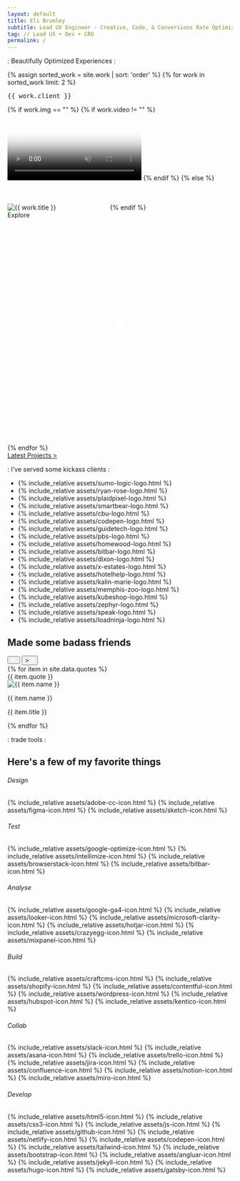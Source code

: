 ```yaml
---
layout: default
title: Eli Brumley
subtitle: Lead UX Engineer - Creative, Code, & Conversions Rate Optimization.
tag: // Lead UX + Dev + CRO
permalink: /
---
```


<section id="featured-cases" class="pt-2 pb-4 pb-sm-3 pt-xs-0">
	<div class="container center"> 
		<p class="hero-tag fog flex fx-align-center fx-just-center mb-4 mb-sm-2">
			<span class="blue dot-accent pre">:</span>
			<span class="sub-title pre">Beautifully Optimized Experiences</span>
			<span class="blue dot-accent pre">:</span>
		</p>
		<!-- <h2 class="mb-2">Beautifully Optimized Experiences</h2> -->
		<!-- <div class="mt-2 mb-5 center">
			<a href="/work" class="text-link">Latest Work <span class="ar">></span></a>
		</div> -->
		<div class="cards-grid flex fx-xs-col">
		{% assign sorted_work = site.work | sort: 'order' %}
		{% for work in sorted_work limit: 2 %}
			<div class="work-item fx-item-2 px-1 mb-2 pl-sm-0 px-xs-0 mb-xs-2 ">
				<div class="card-wrap tilt-card" data-tilt style="--cursor-x: 0px; --cursor-y: 0px;">
					<div class="card {{ work.className }}">
						<a class="post-link" href="{{ work.url }}"></a> 
						<pre class="work-cat center">{{ work.client }}</pre>
						<div class="work-image mt-xs-1"> 
							  {% if work.img == "" %}
							    {% if work.video != "" %}
							      <video id="vid" autoplay="" muted="" loop="" poster="{{ work.vidPoster }}" data-src="{{ work.vid }}"></video>
							    {% endif %}
							  {% else %}
							    <img class="lazyload" data-src="{{ work.img }}" alt="{{ work.title }}" />
									<svg width="113" height="63" viewBox="0 0 113 63" fill="none" xmlns="http://www.w3.org/2000/svg">
										<rect x="0" width="113" height="63" fill="transparent"/>
									</svg>
							  {% endif %}
						</div>
						<div class="plus-icon explore">
							<span>Explore</span>
							<svg viewBox="0 0 40 40">
								<defs><style>.plus-icon{fill:none;stroke:#fff;stroke-miterlimit:10}</style></defs>
								<path id="bar" class="plus-icon" d="M20 0v40"/>
								<path id="half-1" class="plus-icon" d="M0 20h20"/>
								<path id="half-2" class="plus-icon" d="M20 20h20"/>
							</svg>
						</div>
					</div>
					<div class="card-bg"></div>
					<div class="card-highlight"></div>
				</div>
			</div>
			{% endfor %}
		</div>
		<div class="mt-2 mb-0 mt-sm-1 center">
			<a href="/projects" class="text-link">Latest Projects <span class="ar">></span></a>
		</div>
	</div>
</section>

<div id="client-slide" class="mt-1 mt-xs-2 mb-4">
	<div class="container">
		<p class="hero-tag fog flex fx-align-center fx-just-center mb-3 mb-sm-2">
			<span class="blue dot-accent pre">:</span>
			<span class="sub-title pre">I’ve served some kickass clients</span>
			<span class="blue dot-accent pre">:</span>
		</p>
		<div class="client-slide-set"> 
			<ul class="set unselectable">
				<li class="md">{% include_relative assets/sumo-logic-logo.html %}</li>
				<li class="xl">{% include_relative assets/ryan-rose-logo.html %}</li>
				<li class="md">{% include_relative assets/plaidpixel-logo.html %}</li>
				<li class="">{% include_relative assets/smartbear-logo.html %}</li>
				<li class="xxxl">{% include_relative assets/cbu-logo.html %}</li>
				<li class="">{% include_relative assets/codepen-logo.html %}</li>
				<li class="md">{% include_relative assets/guidetech-logo.html %}</li>
				<li class="xl">{% include_relative assets/pbs-logo.html %}</li>
				<li class="lg">{% include_relative assets/homewood-logo.html %}</li>
				<li class="lg">{% include_relative assets/bitbar-logo.html %}</li>
				<li class="lg">{% include_relative assets/dixon-logo.html %}</li>
				<li class="xxl">{% include_relative assets/x-estates-logo.html %}</li>
				<li class="">{% include_relative assets/hotelhelp-logo.html %}</li>
				<li class="">{% include_relative assets/kalin-marie-logo.html %}</li>
				<li class="xxxl">{% include_relative assets/memphis-zoo-logo.html %}</li>
				<li class="lg">{% include_relative assets/kubeshop-logo.html %}</li>
				<li class="lg">{% include_relative assets/zephyr-logo.html %}</li>
				<li class="xxxl">{% include_relative assets/speak-logo.html %}</li>
				<li class="lg">{% include_relative assets/loadninja-logo.html %}</li>
			</ul>
		</div>
	</div>
</div>

<div id="quotes" class="pt-3 pb-5 pt-sm-1 pb-sm-3 pt-xs-0"> 
	<div class="container">
		<!-- <p class="hero-tag fog flex fx-align-center fx-just-center mb-3 mb-sm-2">
			<span class="blue dot-accent pre">:</span>
			<span class="sub-title pre">Made some badass friends</span>
			<span class="blue dot-accent pre">:</span>
		</p> -->
		<h2 class="mb-1 center">Made some badass friends</h2>
		<div class="quote-wrap pt-1 pb-1">
			<button id="scrollLeft" aria-label="Scroll Left" title="Scroll Left"><svg width="12" height="11" viewBox="0 0 12 11" fill="none" xmlns="http://www.w3.org/2000/svg"><path d="M5.00684 10.3636L5.86621 9.51542L2.32826 5.97747H11.4912V4.74979H2.32826L5.86621 1.22301L5.00684 0.363632L0.00683594 5.36363L5.00684 10.3636Z" fill="white"/></svg></button>
			<button id="scrollRight" aria-label="Scroll Right" title="Scroll Right">><svg width="12" height="11" viewBox="0 0 12 11" fill="none" xmlns="http://www.w3.org/2000/svg"><path d="M6.98438 10.3636L6.125 9.51542L9.66295 5.97747H0.5V4.74979H9.66295L6.125 1.22301L6.98438 0.363632L11.9844 5.36363L6.98438 10.3636Z" fill="white"/></svg></button>
			<div id="scrollContainer" class="flex fx-no-wrap">
				{% for item in site.data.quotes %}
				<div class="quote-item py-2 px-2 py-sm-1 px-sm-1 mb-1">
					<div class="quote">{{ item.quote }}</div>
					<div class="flex fx-align-center quote-meta">
						<img class="lazyload" alt="{{ item.name }}" data-src="/assets/{{ item.img }}" />
						<div class="quote-meta-label">
							<p class="name">{{ item.name }}</p>
							<p class="title">{{ item.title }}</p>
						</div>
					</div>
				</div>
				{% endfor %}
			</div>
		</div>
	</div>
</div>
 
<div id="tools" class="py-4 pt-md-2 pt-sm-1">
	<div class="container">
		<p class="hero-tag fog flex fx-align-center fx-just-center">
			<span class="blue dot-accent pre">:</span>
			<span class="sub-title pre">trade tools</span>
			<span class="blue dot-accent pre">:</span>
		</p>
		<h2 class="flex fx-align-center fx-just-center center mb-1">Here's a few of my favorite things</h2>
		<div class="flex fx-just-apart fx-wrap">
			<div class="tools-grid">
				<div class="flex fx-just-apart fx-wrap cards">
					<!-- Design -->
					<div class="fx-item-4 fx-item-sm-2 fx-item-xs-1">
						<h6 class="mb-sm-1 mt-xs-0">Design</h6>
						<div class="tool-set mb-2 mb-sm-0 mb-xs-0">
							<span class="tooltip" data-tooltip="Adobe Creative&nbsp;Cloud">{% include_relative assets/adobe-cc-icon.html %}</span>
							<span class="tooltip" data-tooltip="Figma">{% include_relative assets/figma-icon.html %}</span>
							<span class="tooltip" data-tooltip="Sketch&nbsp;app">{% include_relative assets/sketch-icon.html %}</span>
						</div>
					</div>
					<!-- Testing -->
					<div class="fx-item-4 fx-item-sm-2 fx-item-xs-1">
						<h6 class="mb-sm-1 mt-xs-0">Test</h6>
						<div class="tool-set mb-2 mb-sm-0 mb-xs-0">
							<span class="tooltip" data-tooltip="Google&nbsp;Optimize">{% include_relative assets/google-optimize-icon.html %}</span>
							<span class="tooltip" data-tooltip="Intellimize">{% include_relative assets/intellimize-icon.html %}</span>
							<span class="tooltip" data-tooltip="BrowserStack">{% include_relative assets/browserstack-icon.html %}</span>
							<span class="tooltip" data-tooltip="BitBar">{% include_relative assets/bitbar-icon.html %}</span>
						</div>
					</div>
					<!-- Analytics -->
					<div class="fx-item-4 fx-item-sm-2 fx-item-xs-1">
						<h6 class="mb-sm-1 mt-xs-0">Analyse</h6>
						<div class="tool-set mb-2 mb-sm-0 mb-xs-0">
							<span class="tooltip" data-tooltip="Google&nbsp;Analytics">{% include_relative assets/google-ga4-icon.html %}</span>
							<span class="tooltip" data-tooltip="Google&nbsp;Looker">{% include_relative assets/looker-icon.html %}</span>
							<span class="tooltip" data-tooltip="Clarity">{% include_relative assets/microsoft-clarity-icon.html %}</span>
							<span class="tooltip" data-tooltip="HotJar">{% include_relative assets/hotjar-icon.html %}</span>
							<span class="tooltip" data-tooltip="CrazyEgg">{% include_relative assets/crazyegg-icon.html %}</span>
							<span class="tooltip" data-tooltip="MixPanel">{% include_relative assets/mixpanel-icon.html %}</span>
						</div>
					</div>
					<!-- CMS -->
					<div class="fx-item-4 fx-item-sm-2 fx-item-xs-1">
						<h6 class="mb-sm-1 mt-xs-0">Build</h6>
						<div class="tool-set mb-2 mb-sm-0 mb-xs-0">
							<span class="tooltip" data-tooltip="Craft&nbsp;CMS">{% include_relative assets/craftcms-icon.html %}</span>
							<span class="tooltip" data-tooltip="Shopify">{% include_relative assets/shopify-icon.html %}</span>
							<span class="tooltip" data-tooltip="Contentful">{% include_relative assets/contentful-icon.html %}</span>
							<span class="tooltip" data-tooltip="Wordpress">{% include_relative assets/wordpress-icon.html %}</span>
							<span class="tooltip" data-tooltip="Hubspot">{% include_relative assets/hubspot-icon.html %}</span>
							<span class="tooltip" data-tooltip="Kentico">{% include_relative assets/kentico-icon.html %}</span>
						</div>
					</div>
					<!-- Collab -->
					<div class="fx-item-2 fx-item-sm-2 fx-item-xs-1">
						<h6 class="mb-sm-1 mt-xs-0">Collab</h6>
						<div class="tool-set mb-2 mb-sm-0 mb-xs-0"> 
							<span class="tooltip" data-tooltip="Slack">{% include_relative assets/slack-icon.html %}</span>
							<span class="tooltip" data-tooltip="Asana">{% include_relative assets/asana-icon.html %}</span>
							<span class="tooltip" data-tooltip="Trello">{% include_relative assets/trello-icon.html %}</span>
							<span class="tooltip" data-tooltip="Jira">{% include_relative assets/jira-icon.html %}</span>
							<span class="tooltip" data-tooltip="Confluence">{% include_relative assets/confluence-icon.html %}</span>
							<span class="tooltip" data-tooltip="Notion">{% include_relative assets/notion-icon.html %}</span>
							<span class="tooltip" data-tooltip="Miro">{% include_relative assets/miro-icon.html %}</span>
						</div>
					</div>
					<!-- Code -->
					<div class="fx-item-2 fx-item-sm-2 fx-item-xs-1">
						<h6 class="mb-sm-1 mt-xs-0">Develop</h6>
						<div class="tool-set mb-2 mb-sm-0 mb-xs-0">
							<span class="tooltip" data-tooltip="HTML5">{% include_relative assets/html5-icon.html %}</span>
							<span class="tooltip" data-tooltip="CSS3">{% include_relative assets/css3-icon.html %}</span>
							<span class="tooltip" data-tooltip="Javascript">{% include_relative assets/js-icon.html %}</span>
							<span class="tooltip" data-tooltip="GitHub">{% include_relative assets/github-icon.html %}</span>
							<span class="tooltip" data-tooltip="Netlify">{% include_relative assets/netlify-icon.html %}</span>
							<span class="tooltip" data-tooltip="CodePen">{% include_relative assets/codepen-icon.html %}</span>
							<span class="tooltip" data-tooltip="Tailwind&nbsp;CSS">{% include_relative assets/tailwind-icon.html %}</span>
							<span class="tooltip" data-tooltip="Bootstrap">{% include_relative assets/bootstrap-icon.html %}</span>
							<span class="tooltip" data-tooltip="Angluar">{% include_relative assets/angluar-icon.html %}</span>
							<!-- <span class="tooltip" data-tooltip="React">{% include_relative assets/react-icon.html %}</span> -->
							<span class="tooltip" data-tooltip="Jekyll">{% include_relative assets/jekyll-icon.html %}</span>
							<span class="tooltip" data-tooltip="Hugo">{% include_relative assets/hugo-icon.html %}</span>
							<span class="tooltip" data-tooltip="Gatsby">{% include_relative assets/gatsby-icon.html %}</span>
						</div>
					</div>
				</div>
			</div>
		</div>
	</div>
</div>

<script>
( function( $ ) {

	"use strict";

  $(".tilt-card").tilt({ 
    maxTilt: 13,
    perspective: 2000,
    easing: "cubic-bezier(.03,.98,.52,.99)",
    speed: 1000,
    glare: false,
    maxGlare: 0.5,
    scale: 1.02
  });
  
}( jQuery ) );
</script>